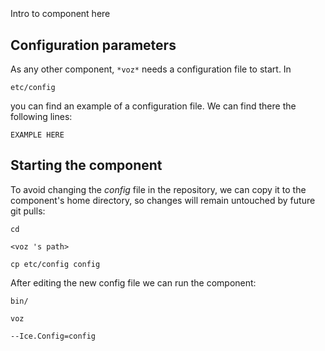```
```
#
``` voz
```
Intro to component here


## Configuration parameters
As any other component,
``` *voz* ```
needs a configuration file to start. In

    etc/config

you can find an example of a configuration file. We can find there the following lines:

    EXAMPLE HERE

    
## Starting the component
To avoid changing the *config* file in the repository, we can copy it to the component's home directory, so changes will remain untouched by future git pulls:

    cd

``` <voz 's path> ```

    cp etc/config config
    
After editing the new config file we can run the component:

    bin/

```voz ```

    --Ice.Config=config
